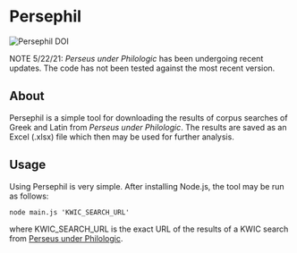 # Persephil
![Persephil DOI](https://zenodo.org/badge/330003696.svg)

NOTE 5/22/21: *Perseus under Philologic* has been undergoing recent updates. The code has not been tested against the most recent version.

## About

Persephil is a simple tool for downloading the results of corpus searches of Greek and Latin from *Perseus under Philologic*. The results are saved as an Excel (.xlsx) file which then may be used for further analysis.

## Usage

Using Persephil is very simple. After installing Node.js, the tool may be run as follows:

    node main.js 'KWIC_SEARCH_URL'

where KWIC_SEARCH_URL is the exact URL of the results of a KWIC search from [Perseus under Philologic](https://perseus.uchicago.edu/Latin.html).
